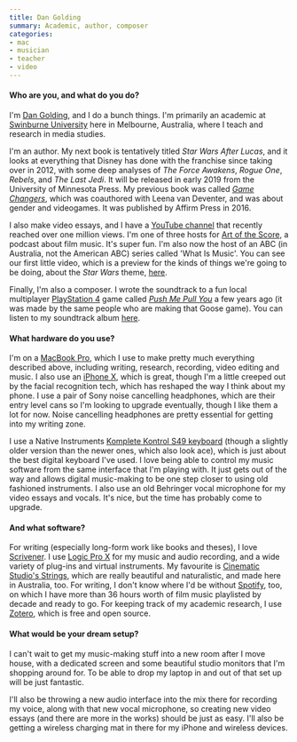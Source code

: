 ```yaml
---
title: Dan Golding
summary: Academic, author, composer
categories:
- mac
- musician
- teacher
- video
---
```


#### Who are you, and what do you do?

I'm [Dan Golding](http://dangolding.com/ "Dan's website."), and I do a bunch things. I'm primarily an academic at [Swinburne University](http://www.swinburne.edu.au/ "A university in Melbourne, Australia.") here in Melbourne, Australia, where I teach and research in media studies.

I'm an author. My next book is tentatively titled _Star Wars After Lucas_, and it looks at everything that Disney has done with the franchise since taking over in 2012, with some deep analyses of _The Force Awakens_, _Rogue One_, _Rebels_, and _The Last Jedi_. It will be released in early 2019 from the University of Minnesota Press. My previous book was called [_Game Changers_](http://affirmpress.com.au/publishing/game-changers/ "Dan and Leena's book about gender and videogames."), which was coauthored with Leena van Deventer, and was about gender and videogames. It was published by Affirm Press in 2016. 

I also make video essays, and I have a [YouTube channel](https://www.youtube.com/channel/UCqnos76uuqYRZ-zI2MRNGnA "Dan's YouTube channel.") that recently reached over one million views. I'm one of three hosts for [Art of the Score](http://www.artofthescore.com.au/ "A podcast about music in film."), a podcast about film music. It's super fun. I'm also now the host of an ABC (in Australia, not the American ABC) series called 'What Is Music'. You can see our first little video, which is a preview for the kinds of things we're going to be doing, about the _Star Wars_ theme, [here](https://www.youtube.com/watch?v=jWt-ZX28Uho "A YouTube video of Dan's show, What Is Music.").

Finally, I'm also a composer. I wrote the soundtrack to a fun local multiplayer [PlayStation 4][ps4] game called [_Push Me Pull You_][push-me-pull-you] a few years ago (it was made by the same people who are making that Goose game). You can listen to my soundtrack album [here](https://dangolding.bandcamp.com/releases "Dan's Bandcamp account.").

#### What hardware do you use?

I'm on a [MacBook Pro][macbook-pro], which I use to make pretty much everything described above, including writing, research, recording, video editing and music. I also use an [iPhone X][iphone-x], which is great, though I'm a little creeped out by the facial recognition tech, which has reshaped the way I think about my phone. I use a pair of Sony noise cancelling headphones, which are their entry level cans so I'm looking to upgrade eventually, though I like them a lot for now. Noise cancelling headphones are pretty essential for getting into my writing zone.

I use a Native Instruments [Komplete Kontrol S49 keyboard][komplete-kontrol-s49] (though a slightly older version than the newer ones, which also look ace), which is just about the best digital keyboard I've used. I love being able to control my music software from the same interface that I'm playing with. It just gets out of the way and allows digital music-making to be one step closer to using old fashioned instruments. I also use an old Behringer vocal microphone for my video essays and vocals. It's nice, but the time has probably come to upgrade.

#### And what software?

For writing (especially long-form work like books and theses), I love [Scrivener][]. I use [Logic Pro X][logic-pro] for my music and audio recording, and a wide variety of plug-ins and virtual instruments. My favourite is [Cinematic Studio's Strings][strings], which are really beautiful and naturalistic, and made here in Australia, too. For writing, I don't know where I'd be without [Spotify][], too, on which I have more than 36 hours worth of film music playlisted by decade and ready to go. For keeping track of my academic research, I use [Zotero][], which is free and open source.

#### What would be your dream setup?

I can't wait to get my music-making stuff into a new room after I move house, with a dedicated screen and some beautiful studio monitors that I'm shopping around for. To be able to drop my laptop in and out of that set up will be just fantastic. 

I'll also be throwing a new audio interface into the mix there for recording my voice, along with that new vocal microphone, so creating new video essays (and there are more in the works) should be just as easy. I'll also be getting a wireless charging mat in there for my iPhone and wireless devices.

[iphone-x]: https://en.wikipedia.org/wiki/IPhone_X "A 5.8 inch smartphone."
[macbook-pro]: https://www.apple.com/macbook-pro/ "A laptop."
[komplete-kontrol-s49]: https://www.native-instruments.com/en/products/komplete/keyboards/komplete-kontrol-s49-s61/ "An audio keyboard."
[ps4]: http://us.playstation.com/ps4/index.htm "A shiny gaming console from Sony."
[zotero]: https://www.zotero.org/ "A research tool."
[spotify]: https://www.spotify.com/us/ "A music streaming service."
[strings]: http://www.cinematicstudioseries.com/strings.html "A string music samples library."
[scrivener]: http://literatureandlatte.com/scrivener.php "A Mac text editor aimed at writers."
[logic-pro]: https://www.apple.com/logic-pro/ "A professional audio application for the Mac."
[push-me-pull-you]: http://pmpygame.com/ "A multiplayer sports hug game."
